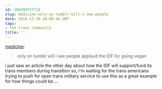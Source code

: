 ```yaml
---
id: 106599727724
slug: medicine-only-on-tumblr-will-i-see-people
date: 2014-12-30 10:09:45 GMT
tags:
- teh trans community
title: ''
---
```

<p><a href="http://medicine.tumblr.com/post/106591048224/only-on-tumblr-will-i-see-people-applaud-the-idf" class="tumblr_blog">medicine</a>:</p>

<blockquote><p>only on tumblr will i see people applaud the IDF for going vegan</p></blockquote>

i just saw an article the other day about how the IDF will support/fund its trans members during transition so, i'm waiting for the trans americans trying to push for open trans military service to use this as a great example for how things could be....